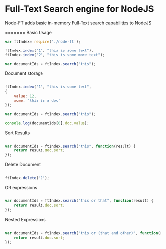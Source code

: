 Full-Text Search engine for NodeJS
=======

Node-FT adds basic in-memory Full-Text search capabilities to NodeJS

=======
Basic Usage

```javascript
var ftIndex= require('./node-ft');

ftIndex.index('1', "this is some text");
ftIndex.index('2', "this is some more text");

var documentIds = ftIndex.search("this");
```

Document storage

```javascript

ftIndex.index('1', "this is some text", 
{ 
    value: 12,
    some: 'this is a doc' 
});

var documentIds = ftIndex.search("this");

console.log(documentIds[0].doc.value);

```

Sort Results

```javascript

var documentIds = ftIndex.search("this", function(result) {
    return result.doc.sort;
});
```

Delete Document

```javascript

ftIndex.delete('2');

```

OR expressions

```javascript

var documentIds = ftIndex.search("this or that", function(result) {
    return result.doc.sort;
});

```

Nested Expressions

```javascript

var documentIds = ftIndex.search("this or (that and other)", function(result) {
    return result.doc.sort;
});

```

